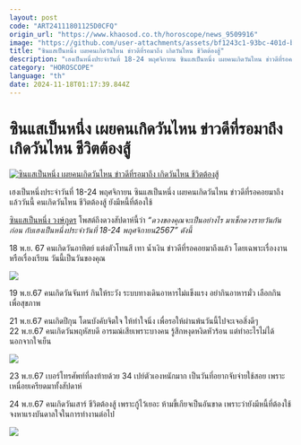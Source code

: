 ```yaml
---
layout: post
code: "ART24111801125D0CFQ"
origin_url: "https://www.khaosod.co.th/horoscope/news_9509916"
image: "https://github.com/user-attachments/assets/bf1243c1-93bc-401d-b47a-75a292da5bc7"
title: "ซินแสเป็นหนึ่ง เผยคนเกิดวันไหน ข่าวดีที่รอมาถึง เกิดวันไหน ชีวิตต้องสู้"
description: "เฮงเป็นหนึ่งประจำวันที่ 18-24 พฤศจิกายน ซินแสเป็นหนึ่ง เผยคนเกิดวันไหน ข่าวดีที่รอคอยมาถึงแล้ววันนี้ คนเกิดวันไหน ชีวิตต้องสู้ ยังมีหนี้ที่ต้องใช้"
category: "HOROSCOPE"
language: "th"
date: 2024-11-18T01:17:39.844Z
---
```


# ซินแสเป็นหนึ่ง เผยคนเกิดวันไหน ข่าวดีที่รอมาถึง เกิดวันไหน ชีวิตต้องสู้

[![ซินแสเป็นหนึ่ง เผยคนเกิดวันไหน ข่าวดีที่รอมาถึง เกิดวันไหน ชีวิตต้องสู้](https://www.khaosod.co.th/wpapp/uploads/2024/11/pennueng18to24nov1811679998.jpg "ซินแสเป็นหนึ่ง เผยคนเกิดวันไหน ข่าวดีที่รอมาถึง เกิดวันไหน ชีวิตต้องสู้")](https://www.khaosod.co.th/wpapp/uploads/2024/11/pennueng18to24nov1811679998.jpg)

เฮงเป็นหนึ่งประจำวันที่ 18-24 พฤศจิกายน ซินแสเป็นหนึ่ง เผยคนเกิดวันไหน ข่าวดีที่รอคอยมาถึงแล้ววันนี้ คนเกิดวันไหน ชีวิตต้องสู้ ยังมีหนี้ที่ต้องใช้

[ซินแสเป็นหนึ่ง วงษ์ภูดร](https://www.facebook.com/pernnueng) โพสต์ถึงดวงสัปดาห์นี้ว่า _“ดวงของคุณจะเป็นอย่างไร มาเช็กดวงรายวันกันก่อน กับเฮงเป็นหนึ่งประจำวันที่ 18-24 พฤศจิกายน2567” ดังนี้_

18 พ.ย. 67 คนเกิดวันอาทิตย์ แต่งตัวโทนสี เทา น้ำเงิน ข่าวดีที่รอคอยมาถึงแล้ว โดยเฉพาะเรื่องงาน หรือเรื่องเรียน วันนี้เป็นวันของคุณ

[![](https://www.khaosod.co.th/wpapp/uploads/2024/11/pennueng18to24nov1811671.jpg)](https://www.khaosod.co.th/wpapp/uploads/2024/11/pennueng18to24nov1811671.jpg)

19 พ.ย.67 คนเกิดวันจันทร์ กินให้ระวัง ระบบทางเดินอาหารไม่แข็งแรง อย่ากินอาหารมั่ว เลือกกินเพื่อสุขภาพ

21 พ.ย.67 คนเกิดปีกุน โดนบังคับจิตใจ ให้ทำใจนิ่ง เพื่อรอให้ผ่านพ้นวันนี้ไปจะเจอสิ่งดีๆ  
22 พ.ย.67 คนเกิดวันพฤหัสบดี อารมณ์เสียเพราะบางคน รู้สึกหงุดหงิดหัวร้อน แต่ทำอะไรไม่ได้ นอกจากใจเย็น

[![](https://www.khaosod.co.th/wpapp/uploads/2024/11/pennueng18to24nov1811672.jpg)](https://www.khaosod.co.th/wpapp/uploads/2024/11/pennueng18to24nov1811672.jpg)

23 พ.ย.67 เบอร์โทรศัพท์ที่ลงท้ายด้วย 34 เปย์ตัวเองหนักมาก เป็นวันที่อยากจับจ่ายใช้สอย เพราะเหนื่อยเครียดมาทั้งสัปดาห์

24 พ.ย.67 คนเกิดวันเสาร์ ชีวิตต้องสู้ เพราะกู้ไว้เยอะ ห้ามขี้เกียจเป็นอันขาด เพราะว่ายังมีหนี้ที่ต้องใช้ จงหาแรงบันดาลใจในการทำงานต่อไป

[![](https://www.khaosod.co.th/wpapp/uploads/2024/11/pennueng18to24nov1811673.jpg)](https://www.khaosod.co.th/wpapp/uploads/2024/11/pennueng18to24nov1811673.jpg)
